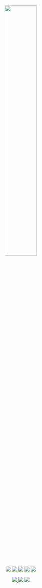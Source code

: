 <p align=center>
  <a target="_blank" rel="noopener noreferrer" href="https://github.com/carolesdaughter"><img src="https://lanyard-profile-readme.vercel.app/api/394318793637232641" width=45%></a>
</p>

<p align="center">
    <a target="_blank" rel="noopener noreferrer" href="#" onclick='window.open("https://github.com/carolesdaughter");return false;'><img src="https://img.shields.io/badge/python-3670A0?style=for-the-badge&logo=python&logoColor=ffdd54"></a>
    <a target="_blank" rel="noopener noreferrer" href="#" onclick='window.open("https://github.com/carolesdaughter");return false;'><img src="https://img.shields.io/badge/javascript-%23323330.svg?style=for-the-badge&logo=javascript&logoColor=%23F7DF1E">
    <a target="_blank" rel="noopener noreferrer" href="#" onclick='window.open("https://github.com/carolesdaughter");return false;'><img src="https://img.shields.io/badge/lua-%232C2D72.svg?style=for-the-badge&logo=lua&logoColor=white"></a>
    <a target="_blank" rel="noopener noreferrer" href="#" onclick='window.open("https://github.com/carolesdaughter");return false;'><img src="https://img.shields.io/badge/c%23-%23239120.svg?style=for-the-badge&logo=c-sharp&logoColor=white"></a>
    <a target="_blank" rel="noopener noreferrer" href="#" onclick='window.open("https://github.com/carolesdaughter");return false;'><img src="https://img.shields.io/badge/c++-%2300599C.svg?style=for-the-badge&logo=c%2B%2B&logoColor=white"></a>
</p>
  
<p align="center">
  <a target="_blank" rel="noopener noreferrer" href="https://discord.com/users/394318793637232641"><img src="https://img.shields.io/badge/Discord-%235865F2.svg?style=for-the-badge&logo=discord&logoColor=white">
  <a target="_blank" rel="noopener noreferrer" href="https://t.me/takeoutmywraith"><img src="https://img.shields.io/badge/Telegram-2CA5E0?style=for-the-badge&logo=telegram&logoColor=white"></a>
  <a target="_blank" rel="noopener noreferrer" href="https://www.youtube.com/@m_gnet/"><img src="https://img.shields.io/badge/YouTube-%23FF0000.svg?style=for-the-badge&logo=YouTube&logoColor=white"></a>
</a>
